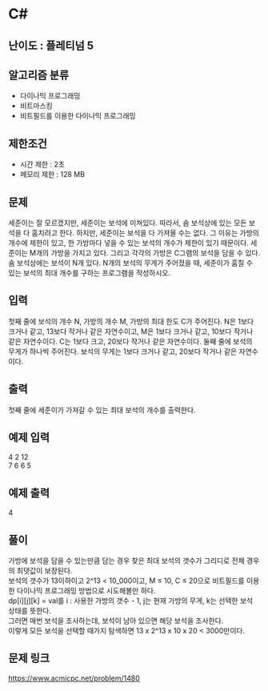 # C#

## 난이도 : 플레티넘 5

## 알고리즘 분류
  - 다이나믹 프로그래밍
  - 비트마스킹
  - 비트필드를 이용한 다이나믹 프로그래밍

## 제한조건
  - 시간 제한 : 2초
  - 메모리 제한 : 128 MB

## 문제
세준이는 잘 모르겠지만, 세준이는 보석에 미쳐있다. 따라서, 숌 보석상에 있는 모든 보석을 다 훔치려고 한다. 하지만, 세준이는 보석을 다 가져올 수는 없다. 그 이유는 가방의 개수에 제한이 있고, 한 가방마다 넣을 수 있는 보석의 개수가 제한이 있기 때문이다. 세준이는 M개의 가방을 가지고 있다. 그리고 각각의 가방은 C그램의 보석을 담을 수 있다.<br/>
숌 보석상에는 보석이 N개 있다. N개의 보석의 무게가 주어졌을 때, 세준이가 훔칠 수 있는 보석의 최대 개수를 구하는 프로그램을 작성하시오.<br/>


## 입력
첫째 줄에 보석의 개수 N, 가방의 개수 M, 가방의 최대 한도 C가 주어진다. N은 1보다 크거나 같고, 13보다 작거나 같은 자연수이고, M은 1보다 크거나 같고, 10보다 작거나 같은 자연수이다. C는 1보다 크고, 20보다 작거나 같은 자연수이다. 둘째 줄에 보석의 무게가 하나씩 주어진다. 보석의 무게는 1보다 크거나 같고, 20보다 작거나 같은 자연수이다.<br/>


## 출력
첫째 줄에 세준이가 가져갈 수 있는 최대 보석의 개수를 출력한다.<br/>


## 예제 입력
4 2 12<br/>
7 6 6 5<br/>


## 예제 출력
4<br/>


## 풀이
가방에 보석을 담을 수 있는만큼 담는 경우 찾은 최대 보석의 갯수가 그리디로 전체 경우의 최댓값이 보장된다.<br/>
보석의 갯수가 13이하이고 2^13 < 10_000이고, M ≤ 10, C ≤ 20으로 비트필드를 이용한 다이나믹 프로그래밍 방법으로 시도해볼만 하다.<br/>
dp[i][j][k] = val를 i : 사용한 가방의 갯수 - 1, j는 현재 가방의 무게, k는 선택한 보석 상태를 뜻한다.<br/>
그러면 매번 보석을 조사하는데, 보석이 남아 있으면 해당 보석을 조사한다.<br/>
이렇게 모든 보석을 선택할 때가지 탐색하면 13 x 2^13 x 10 x 20 < 3000만이다.<br/>


## 문제 링크
https://www.acmicpc.net/problem/1480